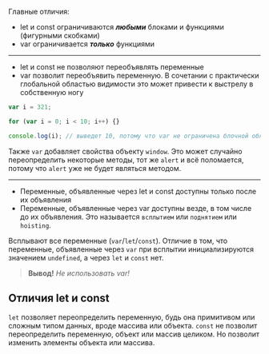 Главные отличия:
- let и const ограничиваются ***любыми*** блоками и функциями (фигурными скобками)
- var ограничивается ***только*** функциями
___
- let и const не позволяют переобъявлять переменные
- var позволит переобъявить переменную. В сочетании с практически глобальной областью видимости это может привести к выстрелу в собственную ногу
```js
var i = 321;

for (var i = 0; i < 10; i++) {}

console.log(i);	// выведет 10, потому что var не ограничена блочной областью видимости
```
Также `var` добавляет свойства объекту `window`. Это может случайно переопределить некоторые методы, тот же `alert` и всё поломается, потому что `alert` уже не будет являться методом.
___
- Переменные, объявленные через let и const доступны только после их объявления
- Переменные, объявленные через var доступны везде, в том числе до их объявления. Это называется `всплытием` или `поднятием` или `hoisting`.

Всплывают все переменные (`var`/`let`/`const`). Отличие в том, что переменные, объявленные через `var` при всплытии инициализируются значением `undefined`, а через `let` и `const` нет.

> **Вывод!**
> *Не использовать var!*

## Отличия let и const
`let` позволяет переопределить переменную, будь она примитивом или сложным типом данных, вроде массива или объекта.
`const` не позволит переопределить переменную, объект или массив целиком. Но позволит изменить элементы объекта или массива.

